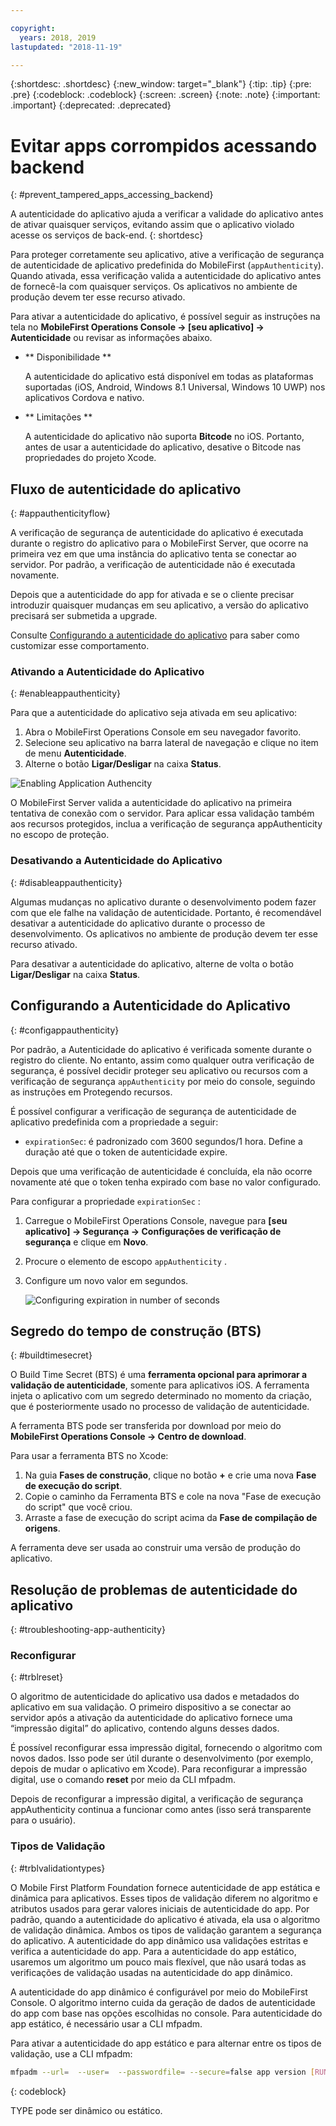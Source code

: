 ```yaml
---

copyright:
  years: 2018, 2019
lastupdated: "2018-11-19"

---
```


{:shortdesc: .shortdesc}
{:new_window: target="_blank"}
{:tip: .tip}
{:pre: .pre}
{:codeblock: .codeblock}
{:screen: .screen}
{:note: .note}
{:important: .important}
{:deprecated: .deprecated}

# Evitar apps corrompidos acessando backend
{: #prevent_tampered_apps_accessing_backend}

A autenticidade do aplicativo ajuda a verificar a validade do aplicativo antes de ativar quaisquer serviços, evitando assim que o aplicativo violado acesse os serviços de back-end.
{: shortdesc}

Para proteger corretamente seu aplicativo, ative a verificação de segurança de autenticidade de aplicativo predefinida do MobileFirst (``appAuthenticity``). Quando ativada, essa verificação valida a autenticidade do aplicativo antes de fornecê-la com quaisquer serviços. Os aplicativos no ambiente de produção devem ter esse recurso ativado.

Para ativar a autenticidade do aplicativo, é possível seguir as instruções na tela no **MobileFirst Operations Console → [seu aplicativo] → Autenticidade** ou revisar as informações abaixo.

* ** Disponibilidade **

    A autenticidade do aplicativo está disponível em todas as plataformas suportadas (iOS, Android, Windows 8.1 Universal, Windows 10 UWP) nos aplicativos Cordova e nativo.

* ** Limitações **

    A autenticidade do aplicativo não suporta **Bitcode** no iOS. Portanto, antes de usar a autenticidade do aplicativo, desative o Bitcode nas propriedades do projeto Xcode.

## Fluxo de autenticidade do aplicativo
{: #appauthenticityflow}

A verificação de segurança de autenticidade do aplicativo é executada durante o registro do aplicativo para o MobileFirst Server, que ocorre na primeira vez em que uma instância do aplicativo tenta se conectar ao servidor. Por padrão, a verificação de autenticidade não é executada novamente.

Depois que a autenticidade do app for ativada e se o cliente precisar introduzir quaisquer mudanças em seu aplicativo, a versão do aplicativo precisará ser submetida a upgrade.

Consulte [Configurando a autenticidade do aplicativo](#configappauthenticity) para saber como customizar esse comportamento.

### Ativando a Autenticidade do Aplicativo
{: #enableappauthenticity}

Para que a autenticidade do aplicativo seja ativada em seu aplicativo:

1. Abra o MobileFirst Operations Console em seu navegador favorito.
2. Selecione seu aplicativo na barra lateral de navegação e clique no item de menu **Autenticidade**.
3. Alterne o botão **Ligar/Desligar** na caixa **Status**.

![Enabling Application Authencity](/images/enable_application_authenticity.png)

O MobileFirst Server valida a autenticidade do aplicativo na primeira tentativa de conexão com o servidor. Para aplicar essa validação também aos recursos protegidos, inclua a verificação de segurança appAuthenticity no escopo de proteção.

### Desativando a Autenticidade do Aplicativo
{: #disableappauthenticity}

Algumas mudanças no aplicativo durante o desenvolvimento podem fazer com que ele falhe na validação de autenticidade. Portanto, é recomendável desativar a autenticidade do aplicativo durante o processo de desenvolvimento. Os aplicativos no ambiente de produção devem ter esse recurso ativado.

Para desativar a autenticidade do aplicativo, alterne de volta o botão **Ligar/Desligar** na caixa **Status**.

## Configurando a Autenticidade do Aplicativo
{: #configappauthenticity}

Por padrão, a Autenticidade do aplicativo é verificada somente durante o registro do cliente. No entanto, assim como qualquer outra verificação de segurança, é possível decidir proteger seu aplicativo ou recursos com a verificação de segurança ``appAuthenticity`` por meio do console, seguindo as instruções em Protegendo recursos.

É possível configurar a verificação de segurança de autenticidade de aplicativo predefinida com a propriedade a seguir:

* ``expirationSec``: é padronizado com 3600 segundos/1 hora. Define a duração até que o token de autenticidade expire.

Depois que uma verificação de autenticidade é concluída, ela não ocorre novamente até que o token tenha expirado com base no valor configurado.

Para configurar a propriedade `` expirationSec `` :

1. Carregue o MobileFirst Operations Console, navegue para **[seu aplicativo] → Segurança → Configurações de verificação de segurança** e clique em **Novo**.
2. Procure o elemento de escopo `` appAuthenticity `` .
3. Configure um novo valor em segundos.

    ![Configuring expiration in number of seconds](/images/configuring_expirationSec.png)

## Segredo do tempo de construção (BTS)
{: #buildtimesecret}

O Build Time Secret (BTS) é uma **ferramenta opcional para aprimorar a validação de autenticidade**, somente para aplicativos iOS. A ferramenta injeta o aplicativo com um segredo determinado no momento da criação, que é posteriormente usado no processo de validação de autenticidade.

A ferramenta BTS pode ser transferida por download por meio do **MobileFirst Operations Console → Centro de download**.

Para usar a ferramenta BTS no Xcode:

1. Na guia **Fases de construção**, clique no botão **+** e crie uma nova **Fase de execução do script**.
2. Copie o caminho da Ferramenta BTS e cole na nova "Fase de execução do script" que você criou.
3. Arraste a fase de execução do script acima da **Fase de compilação de origens**.

A ferramenta deve ser usada ao construir uma versão de produção do aplicativo.

## Resolução de problemas de autenticidade do aplicativo
{: #troubleshooting-app-authenticity}

### Reconfigurar
{: #trblreset}

O algoritmo de autenticidade do aplicativo usa dados e metadados do aplicativo em sua validação. O primeiro dispositivo a se conectar ao servidor após a ativação da autenticidade do aplicativo fornece uma “impressão digital” do aplicativo, contendo alguns desses dados.

É possível reconfigurar essa impressão digital, fornecendo o algoritmo com novos dados. Isso pode ser útil durante o desenvolvimento (por exemplo, depois de mudar o aplicativo em Xcode). Para reconfigurar a impressão digital, use o comando **reset** por meio da CLI mfpadm.

Depois de reconfigurar a impressão digital, a verificação de segurança appAuthenticity continua a funcionar como antes (isso será transparente para o usuário).

### Tipos de Validação
{: #trblvalidationtypes}

O Mobile First Platform Foundation fornece autenticidade de app estática e dinâmica para aplicativos. Esses tipos de validação diferem no algoritmo e atributos usados para gerar valores iniciais de autenticidade do app. Por padrão, quando a autenticidade do aplicativo é ativada, ela usa o algoritmo de validação dinâmica. Ambos os tipos de validação garantem a segurança do aplicativo. A autenticidade do app dinâmico usa validações estritas e verifica a autenticidade do app. Para a autenticidade do app estático, usaremos um algoritmo um pouco mais flexível, que não usará todas as verificações de validação usadas na autenticidade do app dinâmico.

A autenticidade do app dinâmico é configurável por meio do MobileFirst Console. O algoritmo interno cuida da geração de dados de autenticidade do app com base nas opções escolhidas no console. Para autenticidade do app estático, é necessário usar a CLI mfpadm.

Para ativar a autenticidade do app estático e para alternar entre os tipos de validação, use a CLI mfpadm:

```bash
mfpadm --url=  --user=  --passwordfile= --secure=false app version [RUNTIME] [APPNAME] [ENVIRONMENT] [VERSION] set authenticity-validation TYPE
```
{: codeblock}

TYPE pode ser dinâmico ou estático.
